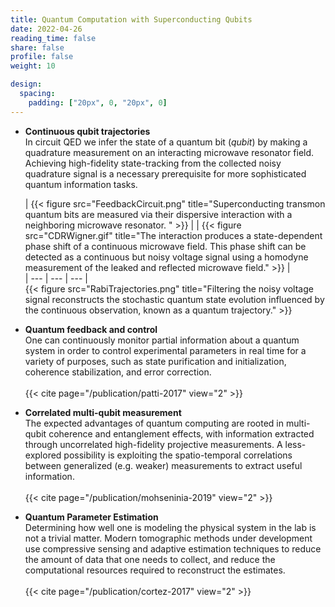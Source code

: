 ```yaml
---
title: Quantum Computation with Superconducting Qubits
date: 2022-04-26
reading_time: false  
share: false  
profile: false  
weight: 10

design:
  spacing:
    padding: ["20px", 0, "20px", 0]
---
```


- **Continuous qubit trajectories**\
    In circuit QED we infer the state of a quantum bit (_qubit_) by making a quadrature measurement on an interacting microwave resonator field. Achieving high-fidelity state-tracking from the collected noisy quadrature signal is a necessary prerequisite for more sophisticated quantum information tasks.  
    
    | {{< figure src="FeedbackCircuit.png" title="Superconducting transmon quantum bits are measured via their dispersive interaction with a neighboring microwave resonator. " >}} |  | {{< figure src="CDRWigner.gif" title="The interaction produces a state-dependent phase shift of a continuous microwave field. This phase shift can be detected as a continuous but noisy voltage signal using a homodyne measurement of the leaked and reflected microwave field." >}} |  
    | --- | --- | --- |  <br/>
    {{< figure src="RabiTrajectories.png" title="Filtering the noisy voltage signal reconstructs the stochastic quantum state evolution influenced by the continuous observation, known as a quantum trajectory." >}}


- **Quantum feedback and control**\
    One can continuously monitor partial information about a quantum system in order to control experimental parameters in real time for a variety of purposes, such as state purification and initialization, coherence stabilization, and error correction. <br/>\
    {{< cite page="/publication/patti-2017" view="2" >}}


- **Correlated multi-qubit measurement**\
    The expected advantages of quantum computing are rooted in multi-qubit coherence and entanglement effects, with information extracted through uncorrelated high-fidelity projective measurements. A less-explored possibility is exploiting the spatio-temporal correlations between generalized (e.g. weaker) measurements to extract useful information. <br/>\
    {{< cite page="/publication/mohseninia-2019" view="2" >}}


- **Quantum Parameter Estimation**\
    Determining how well one is modeling the physical system in the lab is not a trivial matter. Modern tomographic methods under development use compressive sensing and adaptive estimation techniques to reduce the amount of data that one needs to collect, and reduce the computational resources required to reconstruct the estimates. <br/>\
    {{< cite page="/publication/cortez-2017" view="2" >}}


